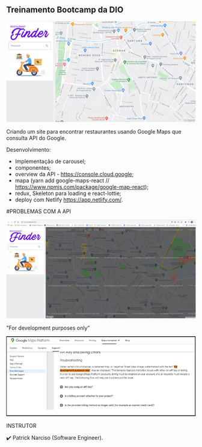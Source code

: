 ## Treinamento Bootcamp da DIO 

![Screenshot_2](https://github.com/FB-5/Restaurants_Search_ReactJS/blob/main/2.jpg)

Criando um site para encontrar restaurantes usando Google Maps que consulta API do Google.

Desenvolvimento:
- Implementação de carousel;
- componentes;
- overview da API -  https://console.cloud.google;
- mapa (yarn add google-maps-react // https://www.npmjs.com/package/google-map-react);
- redux, Skeleton para loading e react-lottie; 
- deploy com Netlify https://app.netlify.com/.

#PROBLEMAS COM A API

![Screenshot_2](https://github.com/FB-5/Restaurants_Search_ReactJS/blob/main/Screenshot_1.jpg)

"For development purposes only” 

![Screenshot_2](https://github.com/FB-5/Restaurants_Search_ReactJS/blob/main/Fordevelopmentpurposesonly.jpg)


INSTRUTOR

✔️ Patrick Narciso (Software Engineer).
